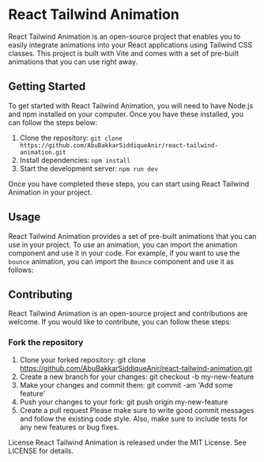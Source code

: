 # React Tailwind Animation

React Tailwind Animation is an open-source project that enables you to easily integrate animations into your React applications using Tailwind CSS classes. This project is built with Vite and comes with a set of pre-built animations that you can use right away.

## Getting Started

To get started with React Tailwind Animation, you will need to have Node.js and npm installed on your computer. Once you have these installed, you can follow the steps below:

1. Clone the repository: `git clone https://github.com/AbuBakkarSiddiqueAnir/react-tailwind-animation.git`
2. Install dependencies: `npm install`
3. Start the development server: `npm run dev`

Once you have completed these steps, you can start using React Tailwind Animation in your project.

## Usage

React Tailwind Animation provides a set of pre-built animations that you can use in your project. To use an animation, you can import the animation component and use it in your code. For example, if you want to use the `bounce` animation, you can import the `Bounce` component and use it as follows:


## Contributing
React Tailwind Animation is an open-source project and contributions are welcome. If you would like to contribute, you can follow these steps:

### Fork the repository
1. Clone your forked repository: git clone https://github.com/AbuBakkarSiddiqueAnir/react-tailwind-animation.git
2. Create a new branch for your changes: git checkout -b my-new-feature
3. Make your changes and commit them: git commit -am 'Add some feature'
4. Push your changes to your fork: git push origin my-new-feature
5. Create a pull request
Please make sure to write good commit messages and follow the existing code style. Also, make sure to include tests for any new features or bug fixes.

License
React Tailwind Animation is released under the MIT License. See LICENSE for details.